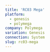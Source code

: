 ```yaml
---
title: 'RC03 Mega'
platform:
  - genesis
  - polymega
company: Polymega
variation: Genesis
connection: System
slug: rc03-mega
---
```

